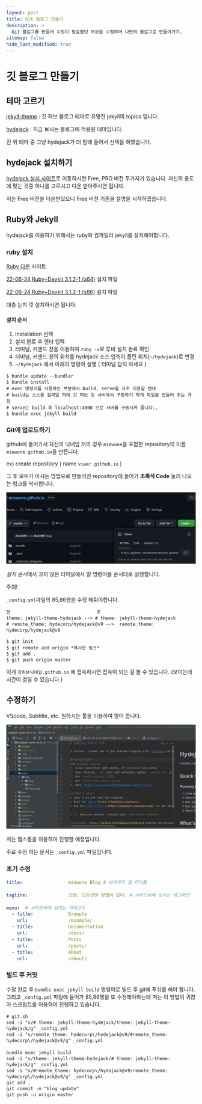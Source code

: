 ```yaml
---
layout: post
title: Git 블로그 만들기
description: >
  Git 블로그를 만들며 수정이 필요했던 부분을 수정하며 나만의 블로그로 만들어가기.
sitemap: false
hide_last_modified: true
---
```

# 깃 블로그 만들기 
## 테마 고르기

[jekyll-theme](https://github.com/topics/jekyll-theme) : 깃 허브 블로그 테마로 유명한 jekyll의 topics 입니다.

[hydejack](https://hydejack.com/blog/) : 지금 보시는 블로그에 적용된 테마입니다.

전 위 테마 중 그냥 hydejack가 더 맘에 들어서 선택을 하였습니다.

## hydejack 설치하기

[hydejack 설치 사이트](https://hydejack.com/download/)로 이동하시면 Free, PRO 버전 두가지가 있습니다. 자신의 용도에 맞는 것중 하나를 
고르시고 다운 받아주시면 됩니다.

저는 Free 버전을 다운받았으니 Free 버전 기준을 설명을 시작하겠습니다.

## Ruby와 Jekyll

hydejack를 이용하기 위해서는 ruby와 컴파일러 jekyll를 설치해야합니다.

### ruby 설치

[Ruby 다운](https://rubyinstaller.org/downloads/) 사이트

[22-06-24,Ruby+Devkit 3.1.2-1 (x64)](https://github.com/oneclick/rubyinstaller2/releases/download/RubyInstaller-3.1.2-1/rubyinstaller-devkit-3.1.2-1-x64.exe) 설치 파일

[22-06-24,Ruby+Devkit 3.1.2-1 (x86)](https://github.com/oneclick/rubyinstaller2/releases/download/RubyInstaller-3.1.2-1/rubyinstaller-devkit-3.1.2-1-x86.exe) 설치 파일

대충 눈치 껏 설치하시면 됩니다.

#### 설치 순서
1. installation 선택
2. 설치 완료 후 엔터 입력
3. 터미널, 커맨드 창을 이용하여 `ruby -v`로 루비 설치 완료 확인.
4. 터미널, 커맨드 창의 위치를 hydejack 소스 압축이 풀린 위치(`~/hydejack`)로 변경
5. `~/hydejack` 에서 아래의 명령어 실행 ( 터미널 닫지 마세요 )
```shell
$ bundle update --bundler
$ bundle install
# exec 명령어를 사용하는 부분에서 build, serve를 자주 이용할 텐데
# build는 소스를 컴파일 하여 깃 허브 및 서버에서 구동하기 하게 파일을 만들어 주는 과정
# serve는 build 후 localhost:4000 으로 서버를 구동시켜 줍니다..
$ bundle exec jekyll build
```
### Git에 업로드하기

github에 들어가서 자신의 닉네임 저의 경우 `miewone`을 포함한 repository의 이름 `miewone.github.io`을 만듭니다.

ex) create repostiory ( name `viwer.github.io` )

그 후 모두가 아시는 방법으로 만들어진 repository에 들어가 **초록색 Code** 눌러 나오는 링크를 복사합니다.

![img_2.png](img_2.png)

*설치 순서*에서 끄지 않은 터미널에서 밑 명령어를 순서대로 실행합니다.

 주의! 

`_config.yml`파일의 85,86행을 수정 해줘야합니다. 
```text
전                                후
theme: jekyll-theme-hydejack --> # theme: jekyll-theme-hydejack
# remote_theme: hydecorp/hydejack@v9 -->  remote_theme: hydecorp/hydejack@v9
```

```shell
$ git init
$ git remote add origin *복사한 링크*
$ git add .
$ git push origin master
```

이게 `깃허브닉네임.github.io` 에 접속하시면 접속이 되는 걸 볼 수 있습니다. (보이는데 시간이 걸릴 수 있습니다.)

## 수정하기
 VScode, Subtitle, etc. 원하시는 툴을 이용하여 열어 줍니다.

![img.png](/assets/img/blog/blog_tool.PNG)

저는 웹스톰을 이용하여 진행할 예정입니다.

주로 수정 하는 문서는 `_config.yml` 파일입니다.

### 초기 수정
```yaml
title:                 miewone Blog # 브라우저 탭 타이틀 

tagline:               모방; 모든것엔 방법이 있다. # 사이드바에 보이는 태그라인

menu:  # 사이드바에 보이는 카테고리 
  - title:             Example
    url:               /example/
  - title:             Documentation
    url:               /docs/
  - title:             Posts
    url:               /posts/
  - title:             About
    url:               /about/
```

### 빌드 후 커밋

수정 완료 후 
`bundle exec jekyll build` 명령어로 빌드 후 git에 푸쉬를 해야 합니다. 그리고 `_config.yml` 파일에 들어가 85,86행을 또 수정해야하는데 저는 이 방법이 귀찮아
스크립트를 이용하여 진행하고 있습니다.

```shell
# git.sh
sed -i "s/# theme: jekyll-theme-hydejack/theme: jekyll-theme-hydejack/g" _config.yml
sed -i "s/remote_theme: hydecorp\/hydejack@v9/#remote_theme: hydecorp\/hydejack@v9/g" _config.yml

bundle exec jekyll build
sed -i "s/theme: jekyll-theme-hydejack/# theme: jekyll-theme-hydejack/g" _config.yml
sed -i "s/#remote_theme: hydecorp\/hydejack@v9/remote_theme: hydecorp\/hydejack@v9/g" _config.yml
git add .
git commit -m "blog update"
git push -u origin master
```